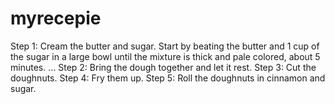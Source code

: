 # myrecepie
Step 1: Cream the butter and sugar. Start by beating the butter and 1 cup of the sugar in a large bowl until the mixture is thick and pale colored, about 5 minutes. ...
    Step 2: Bring the dough together and let it rest. 
    Step 3: Cut the doughnuts.
    Step 4: Fry them up.
    Step 5: Roll the doughnuts in cinnamon and sugar.

